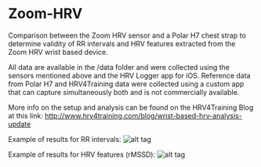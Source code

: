 # Zoom-HRV 

Comparison between the Zoom HRV sensor and a Polar H7 chest strap to determine validity of RR intervals and HRV features extracted from the Zoom HRV wrist based device.

All data are available in the /data folder and were collected using the sensors mentioned above and the HRV Logger app for iOS. Reference data from Polar H7 and HRV4Training data were collected using a custom app that can capture simultaneously both and is not commercially available.

More info on the setup and analysis can be found on the HRV4Training Blog at this link: http://www.hrv4training.com/blog/wrist-based-hrv-analysis-update

Example of results for RR intervals:
![alt tag](http://www.hrv4training.com/uploads/1/3/2/3/13234002/screenshot-2017-06-27-19-44-17_orig.png)


Example of results for HRV features (rMSSD):
![alt tag](http://www.hrv4training.com/uploads/1/3/2/3/13234002/screenshot-2017-06-27-19-47-31_orig.png)

